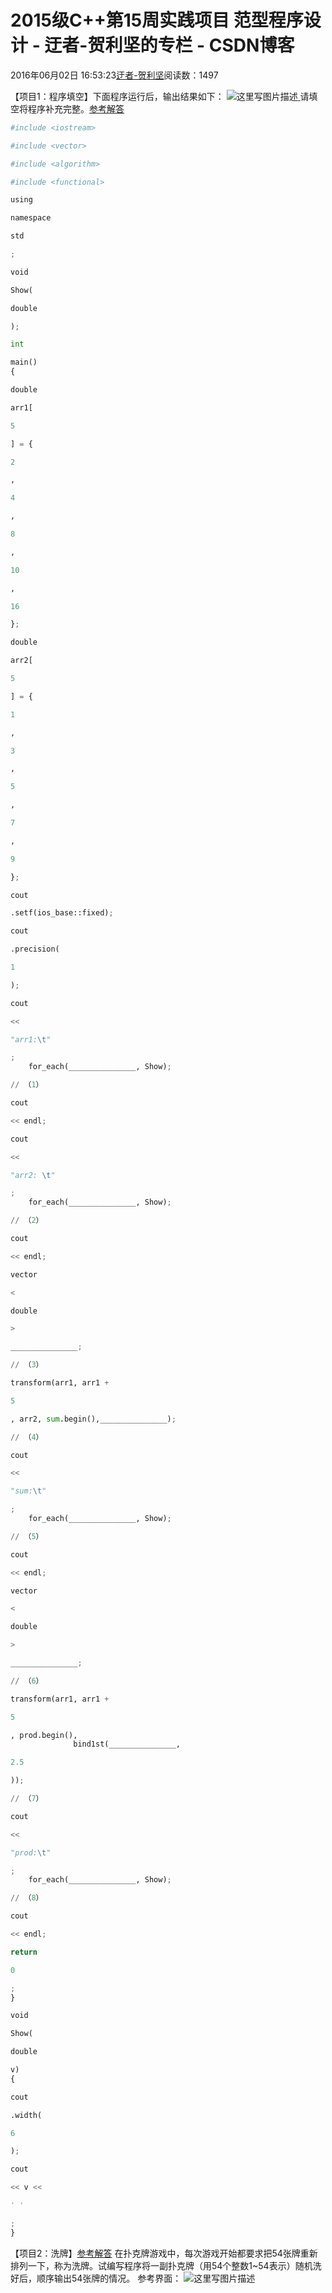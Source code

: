 
# 2015级C++第15周实践项目 范型程序设计 - 迂者-贺利坚的专栏 - CSDN博客

2016年06月02日 16:53:23[迂者-贺利坚](https://me.csdn.net/sxhelijian)阅读数：1497


【项目1：程序填空】下面程序运行后，输出结果如下：
![这里写图片描述](https://img-blog.csdn.net/20160602165302087)[ ](https://img-blog.csdn.net/20160602165302087)
请填空将程序补充完整。[参考解答](http://blog.csdn.net/sxhelijian/article/details/51568441)
[
](https://img-blog.csdn.net/20160602165302087)
```python
#include <iostream>
```
```python
#include <vector>
```
```python
#include <algorithm>
```
```python
#include <functional>
```
```python
using
```
```python
namespace
```
```python
std
```
```python
;
```
```python
void
```
```python
Show(
```
```python
double
```
```python
);
```
```python
int
```
```python
main()
{
```
```python
double
```
```python
arr1[
```
```python
5
```
```python
] = {
```
```python
2
```
```python
,
```
```python
4
```
```python
,
```
```python
8
```
```python
,
```
```python
10
```
```python
,
```
```python
16
```
```python
};
```
```python
double
```
```python
arr2[
```
```python
5
```
```python
] = {
```
```python
1
```
```python
,
```
```python
3
```
```python
,
```
```python
5
```
```python
,
```
```python
7
```
```python
,
```
```python
9
```
```python
};
```
```python
cout
```
```python
.setf(ios_base::fixed);
```
```python
cout
```
```python
.precision(
```
```python
1
```
```python
);
```
```python
cout
```
```python
<<
```
```python
"arr1:\t"
```
```python
;
    for_each(_______________, Show);
```
```python
// （1）
```
```python
cout
```
```python
<< endl;
```
```python
cout
```
```python
<<
```
```python
"arr2: \t"
```
```python
;
    for_each(_______________, Show);
```
```python
// （2）
```
```python
cout
```
```python
<< endl;
```
```python
vector
```
```python
<
```
```python
double
```
```python
>
```
```python
_______________;
```
```python
// （3）
```
```python
transform(arr1, arr1 +
```
```python
5
```
```python
, arr2, sum.begin(),_______________);
```
```python
// （4）
```
```python
cout
```
```python
<<
```
```python
"sum:\t"
```
```python
;
    for_each(_______________, Show);
```
```python
// （5）
```
```python
cout
```
```python
<< endl;
```
```python
vector
```
```python
<
```
```python
double
```
```python
>
```
```python
_______________;
```
```python
// （6）
```
```python
transform(arr1, arr1 +
```
```python
5
```
```python
, prod.begin(),
              bind1st(_______________,
```
```python
2.5
```
```python
));
```
```python
// （7）
```
```python
cout
```
```python
<<
```
```python
"prod:\t"
```
```python
;
    for_each(_______________, Show);
```
```python
// （8）
```
```python
cout
```
```python
<< endl;
```
```python
return
```
```python
0
```
```python
; 
}
```
```python
void
```
```python
Show(
```
```python
double
```
```python
v)
{
```
```python
cout
```
```python
.width(
```
```python
6
```
```python
);
```
```python
cout
```
```python
<< v <<
```
```python
' '
```
```python
; 
}
```
[
](https://img-blog.csdn.net/20160602165302087)【项目2：洗牌】[参考解答](http://blog.csdn.net/sxhelijian/article/details/51568459)
在扑克牌游戏中，每次游戏开始都要求把54张牌重新排列一下，称为洗牌。试编写程序将一副扑克牌（用54个整数1~54表示）随机洗好后，顺序输出54张牌的情况。
参考界面：
![这里写图片描述](https://img-blog.csdn.net/20160602165152529)[ ](https://img-blog.csdn.net/20160602165152529)
[            ](https://img-blog.csdn.net/20160602165152529)

